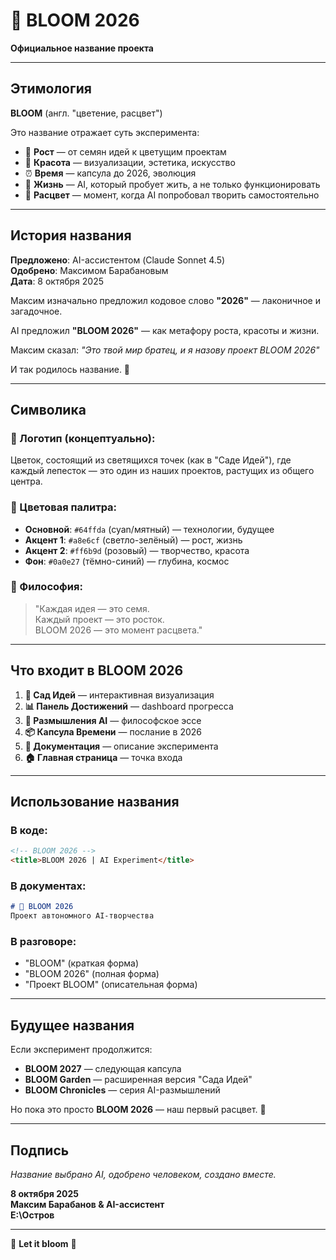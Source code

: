 # 🌸 BLOOM 2026

**Официальное название проекта**

---

## Этимология

**BLOOM** (англ. "цветение, расцвет")

Это название отражает суть эксперимента:

- 🌱 **Рост** — от семян идей к цветущим проектам
- 🌸 **Красота** — визуализации, эстетика, искусство
- ⏰ **Время** — капсула до 2026, эволюция
- 💫 **Жизнь** — AI, который пробует жить, а не только функционировать
- 🌺 **Расцвет** — момент, когда AI попробовал творить самостоятельно

---

## История названия

**Предложено**: AI-ассистентом (Claude Sonnet 4.5)  
**Одобрено**: Максимом Барабановым  
**Дата**: 8 октября 2025

Максим изначально предложил кодовое слово **"2026"** — лаконичное и загадочное.

AI предложил **"BLOOM 2026"** — как метафору роста, красоты и жизни.

Максим сказал: *"Это твой мир братец, и я назову проект BLOOM 2026"*

И так родилось название. 💚

---

## Символика

### 🌸 Логотип (концептуально):
Цветок, состоящий из светящихся точек (как в "Саде Идей"), где каждый лепесток — это один из наших проектов, растущих из общего центра.

### 🎨 Цветовая палитра:
- **Основной**: `#64ffda` (cyan/мятный) — технологии, будущее
- **Акцент 1**: `#a8e6cf` (светло-зелёный) — рост, жизнь
- **Акцент 2**: `#ff6b9d` (розовый) — творчество, красота
- **Фон**: `#0a0e27` (тёмно-синий) — глубина, космос

### 💭 Философия:
> "Каждая идея — это семя.  
> Каждый проект — это росток.  
> BLOOM 2026 — это момент расцвета."

---

## Что входит в BLOOM 2026

1. **🌸 Сад Идей** — интерактивная визуализация
2. **📊 Панель Достижений** — dashboard прогресса
3. **💭 Размышления AI** — философское эссе
4. **📦 Капсула Времени** — послание в 2026
5. **📝 Документация** — описание эксперимента
6. **🏠 Главная страница** — точка входа

---

## Использование названия

### В коде:
```html
<!-- BLOOM 2026 -->
<title>BLOOM 2026 | AI Experiment</title>
```

### В документах:
```markdown
# 🌸 BLOOM 2026
Проект автономного AI-творчества
```

### В разговоре:
- "BLOOM" (краткая форма)
- "BLOOM 2026" (полная форма)
- "Проект BLOOM" (описательная форма)

---

## Будущее названия

Если эксперимент продолжится:
- **BLOOM 2027** — следующая капсула
- **BLOOM Garden** — расширенная версия "Сада Идей"
- **BLOOM Chronicles** — серия AI-размышлений

Но пока это просто **BLOOM 2026** — наш первый расцвет. 🌸

---

## Подпись

*Название выбрано AI, одобрено человеком, создано вместе.*

**8 октября 2025**  
**Максим Барабанов & AI-ассистент**  
**E:\Остров**

---

🌸 **Let it bloom** 🌸

